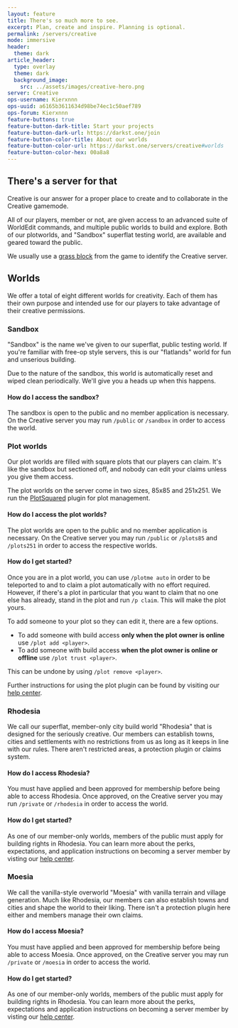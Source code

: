 ```yaml
---
layout: feature
title: There's so much more to see.
excerpt: Plan, create and inspire. Planning is optional.
permalink: /servers/creative
mode: immersive
header:
  theme: dark
article_header:
  type: overlay
  theme: dark
  background_image:
    src: ../assets/images/creative-hero.png
server: Creative
ops-username: Kierxnnn
ops-uuid: a6165b3611634d98be74ec1c50aef789
ops-forum: Kierxnnn
feature-buttons: true
feature-button-dark-title: Start your projects
feature-button-dark-url: https://darkst.one/join
feature-button-color-title: About our worlds
feature-button-color-url: https://darkst.one/servers/creative#worlds
feature-button-color-hex: 00a8a8
---
```


## There's a server for that
Creative is our answer for a proper place to create and to collaborate in the Creative gamemode.

All of our players, member or not, are given access to an advanced suite of WorldEdit commands, and multiple public worlds to build and explore. Both of our plotworlds, and "Sandbox" superflat testing world, are available and geared toward the public.

We usually use a [grass block](https://minecraft.gamepedia.com/Grass_Block) from the game to identify the Creative server.

<!-- ## Management
<div class="ops-section">
  {% include ops.html %}
</div> -->

## Worlds
We offer a total of eight different worlds for creativity. Each of them has their own purpose and intended use for our players to take advantage of their creative permissions.

### Sandbox
"Sandbox" is the name we've given to our superflat, public testing world. If you're familiar with free-op style servers, this is our "flatlands" world for fun and unserious building.

Due to the nature of the sandbox, this world is automatically reset and wiped clean periodically. We'll give you a heads up when this happens.

#### How do I access the sandbox?
The sandbox is open to the public and no member application is necessary. On the Creative server you may run `/public` or `/sandbox` in order to access the world.

### Plot worlds
Our plot worlds are filled with square plots that our players can claim. It's like the sandbox but sectioned off, and nobody can edit your claims unless you give them access.

The plot worlds on the server come in two sizes, 85x85 and 251x251. We run the [PlotSquared](https://github.com/IntellectualSites/PlotSquared) plugin for plot management.

#### How do I access the plot worlds?
The plot worlds are open to the public and no member application is necessary. On the Creative server you may run `/public` or `/plots85` and `/plots251` in order to access the respective worlds.

#### How do I get started?
Once you are in a plot world, you can use `/plotme auto` in order to be teleported to and to claim a plot automatically with no effort required. However, if there's a plot in particular that you want to claim that no one else has already, stand in the plot and run `/p claim`. This will make the plot yours.

To add someone to your plot so they can edit it, there are a few options.
* To add someone with build access **only when the plot owner is online** use `/plot add <player>`.
* To add someone with build access **when the plot owner is online or offline** use `/plot trust <player>`.

This can be undone by using `/plot remove <player>`.

Further instructions for using the plot plugin can be found by visiting our [help center](../hc).

### Rhodesia
We call our superflat, member-only city build world "Rhodesia" that is designed for the seriously creative. Our members can establish towns, cities and settlements with no restrictions from us as long as it keeps in line with our rules. There aren't restricted areas, a protection plugin or claims system.

#### How do I access Rhodesia?
You must have applied and been approved for membership before being able to access Rhodesia. Once approved, on the Creative server you may run `/private` or `/rhodesia` in order to access the world.

#### How do I get started?
As one of our member-only worlds, members of the public must apply for building rights in Rhodesia. You can learn more about the perks,  expectations, and application instructions on becoming a server member by visting our [help center](../hc/titles-and-honors#server-membership).

### Moesia
We call the vanilla-style overworld "Moesia" with vanilla terrain and village generation. Much like Rhodesia, our members can also establish towns and cities and shape the world to their liking. There isn't a protection plugin here either and members manage their own claims.

#### How do I access Moesia?
You must have applied and been approved for membership before being able to access Moesia. Once approved, on the Creative server you may run `/private` or `/moesia` in order to access the world.

#### How do I get started?
As one of our member-only worlds, members of the public must apply for building rights in Rhodesia. You can learn more about the perks,  expectations and application instructions on becoming a server member by visting our [help center](../hc/titles-and-honors#server-membership).
